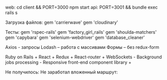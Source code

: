 web: cd client && PORT=3000 npm start
api: PORT=3001 && bundle exec rails s

Загрузка файлов:
gem 'carrierwave'
gem 'cloudinary'

Тесты:
  gem 'rspec-rails'
  gem 'factory_girl_rails'
  gem 'shoulda-matchers'
  gem 'capybara'
  gem 'selenium-webdriver'
  gem 'database_cleaner'

Axios -  запросы
Lodash – работа с массивами
Формы – без redux-form

Ruby on Rails + 
React + Redux + 
React-router + 
WebSockets -
Background jobs processing -
Responsive front-end component library +

Не получилось:
Не заработал вложенный маршрут:
<Link className = "row justify-content-center" to = {`/category/${category.id }/posts/${post.id }`>

  <Router history={browserHistory}>
    <Route component={MainLayout}>
      <Route path="/" component={Home} />
      <Route path="categories">
        <IndexRoute component={CategoriesContainer} />
        <Route path=":categoryId" component={Category}>
          <Route path="posts">
            <IndexRoute component={PostsContainer} />
            <Route path=":postId" component={Post} />
          </Route>
        </Route>
      </Route>
    </Route>
  </Router>


